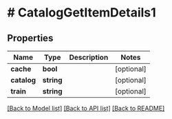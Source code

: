 # # CatalogGetItemDetails1

## Properties

Name | Type | Description | Notes
------------ | ------------- | ------------- | -------------
**cache** | **bool** |  | [optional]
**catalog** | **string** |  | [optional]
**train** | **string** |  | [optional]

[[Back to Model list]](../../README.md#models) [[Back to API list]](../../README.md#endpoints) [[Back to README]](../../README.md)
